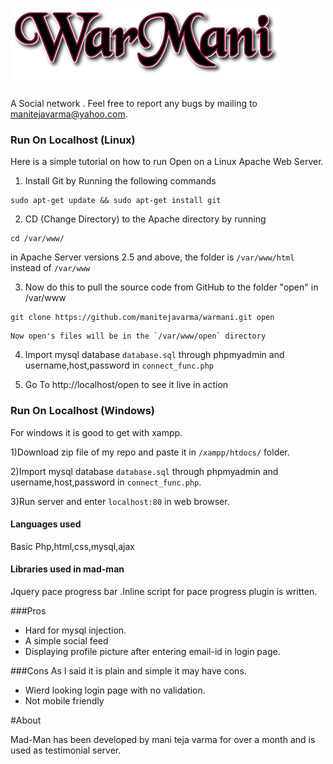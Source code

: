 
![MAD MAN](/title.png)
====
 
 A  Social  network . Feel  free to report any bugs by mailing to  manitejavarma@yahoo.com.

 
### Run On Localhost (Linux)

Here is a simple tutorial on how to run Open on a Linux Apache Web Server.

1) Install Git by Running the following commands
```
sudo apt-get update && sudo apt-get install git
```

2) CD (Change Directory) to the Apache directory by running
```
cd /var/www/
```  
   in Apache Server versions 2.5 and above, the folder is `/var/www/html` instead of `/var/www`
      
3) Now do this to pull the source code from GitHub to the folder "open" in /var/www
```
git clone https://github.com/manitejavarma/warmani.git open
```
	Now open's files will be in the `/var/www/open` directory

4) 	Import mysql database `database.sql` through phpmyadmin and username,host,password in `connect_func.php`

5) 	Go To http://localhost/open to see it live in action

### Run On Localhost (Windows)
 For windows it is good to get with xampp.

1)Download zip file of my repo and paste it in  `/xampp/htdocs/` folder.

2)Import mysql database `database.sql` through phpmyadmin and username,host,password in `connect_func.php`.

3)Run server and enter `localhost:80` in web browser.

#### Languages used
 Basic Php,html,css,mysql,ajax

#### Libraries used in mad-man
 Jquery pace progress bar .Inline script for pace progress plugin is written.

###Pros
 * Hard for mysql injection.
 * A simple social feed 
 * Displaying profile picture after entering email-id in login page.

###Cons
 As I said it is plain and simple it may have cons.
 * Wierd looking login page with no validation.
 * Not mobile friendly
 
#About

 Mad-Man has been developed by mani teja varma for over a month and is used as testimonial server.

 



